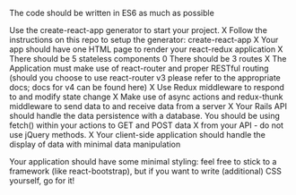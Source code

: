 The code should be written in ES6 as much as possible

Use the create-react-app generator to start your project.
X
Follow the instructions on this repo to setup the generator: create-react-app
X
Your app should have one HTML page to render your react-redux application
X
There should be 5 stateless components
0
There should be 3 routes
X
The Application must make use of react-router and proper RESTful routing (should you choose to use react-router v3 please refer to the appropriate docs; docs for v4 can be found here)
X
Use Redux middleware to respond to and modify state change
X
Make use of async actions and redux-thunk middleware to send data to and receive data from a server
X
Your Rails API should handle the data persistence with a database. You should be using fetch() within your actions to GET and POST data 
X
from your API - do not use jQuery methods.
X
Your client-side application should handle the display of data with minimal data manipulation

Your application should have some minimal styling: feel free to stick to a framework (like react-bootstrap), but if you want to write (additional) CSS yourself, go for it!
